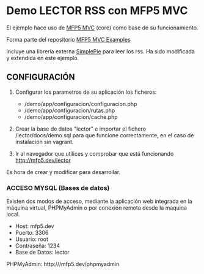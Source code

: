 # Demo LECTOR RSS con MFP5 MVC

El ejemplo hace uso de [MFP5 MVC](https://github.com/jh2odo/mfp5-mvc "GitHub MFP5 MVC") (core) como base de su funcionamiento.

Forma parte del repositorio [MFP5 MVC Examples](https://github.com/jh2odo/mfp5-mvc-examples "GitHub MFP5 MVC Examples")

Incluye una libreria externa [SimplePie](https://github.com/simplepie/simplepie/ "SimplePie") para 
leer los rss. Ha sido modificada y extendida en este ejemplo.

## CONFIGURACIÓN
  
1. Configurar los parametros de su aplicación los ficheros: 

    - /demo/app/configuracion/configuracion.php
    - /demo/app/configuracion/rutas.php
    - /demo/app/configuracion/cache.php

2. Crear la base de datos "lector" e importar el fichero /lector/docs/demo.sql para que funcione correctamente, en 
el caso de instalación sin vagrant.

3. Ir al navegador que utilices y comprobar que está funcionando http://mfp5.dev/lector

Es hora de crear y modificar para desarrollar.

### ACCESO MYSQL (Bases de datos)

Existen dos modos de acceso, mediante la aplicación web integrada en la máquina virtual, PHPMyAdmin o por conexión 
remota desde la maquina local.

- Host: mfp5.dev
- Puerto: 3306
- Usuario: root
- Contraseña: 1234
- Base de Datos: lector

PHPMyAdmin: http:///mfp5.dev/phpmyadmin